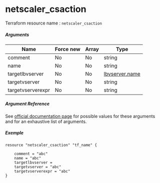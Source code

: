# netscaler_csaction

Terraform resource name : ```netscaler_csaction```

##### Arguments

| Name | Force new | Array | Type |
|----|----|----|----|
|comment|No|No|string|
|name|No|No|string|
|targetlbvserver|No|No|[lbvserver.name](/doc/resources/lbvserver.md)|
|targetvserver|No|No|string|
|targetvserverexpr|No|No|string|

##### Argument Reference

See [official documentation page](https://developer-docs.citrix.com/projects/netscaler-nitro-api/en/11.0/configuration/content-switching/csaction/csaction/) for possible values for these arguments and for an exhaustive list of arguments.

##### Exemple

```
resource "netscaler_csaction" "tf_name" {

    comment = "abc"
    name = "abc"
    targetlbvserver = 
    targetvserver = "abc"
    targetvserverexpr = "abc"
}
```

